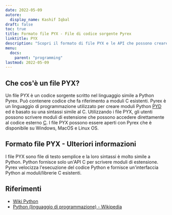 ```yaml
---
date: 2022-05-09
autore:
  display_name: Kashif Iqbal
draft: false
toc: true
title: Formato file PYX - File di codice sorgente Pyrex
linktitle: PYX
description: "Scopri il formato di file PYX e le API che possono creare e aprire file PYX."
menu:
  docs:
    parent: "programming"
lastmod: 2022-05-09
---
```


## Che cos'è un file PYX?

Un file PYX è un codice sorgente scritto nel linguaggio simile a Python Pyrex. Può contenere codice che fa riferimento a moduli C esistenti. Pyrex è un linguaggio di programmazione utilizzato per creare moduli Python [PYD](/it/programming/pyd/) ed è basato su una sintassi simile al C. Utilizzando i file PYX, gli utenti possono scrivere moduli di estensione che possono accedere direttamente al codice esterno [C](/it/programmazione/c/).
I file PYX possono essere aperti con Pyrex che è disponibile su Windows, MacOS e Linux OS.

## Formato file PYX - Ulteriori informazioni

I file PYX sono file di testo semplice e la loro sintassi è molto simile a Python. Python fornisce solo un'API C per scrivere moduli di estensione. Pyrex velocizza l'esecuzione del codice Python e fornisce un'interfaccia Python ai moduli/librerie C esistenti.

## Riferimenti

* [Wiki Python](https://wiki.python.org/moin/Pyrex)
* [Python (linguaggio di programmazione) - Wikipedia](https://en.wikipedia.org/wiki/Python_(linguaggio_di_programmazione))

